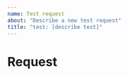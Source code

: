 ```yaml
---
name: Test request
about: "Describe a new test request"
title: "test: [describe test]"
---
```


# Request
